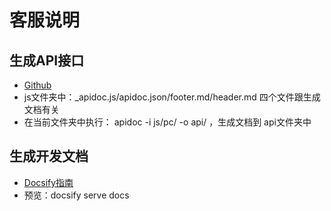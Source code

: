 
# 客服说明

## 生成API接口

- [Github](https://github.com/apidoc/apidoc)
- js文件夹中：_apidoc.js/apidoc.json/footer.md/header.md 四个文件跟生成文档有关
- 在当前文件夹中执行： apidoc -i js/pc/ -o api/ ，生成文档到 api文件夹中

## 生成开发文档

- [Docsify指南](https://docsify.js.org/#/zh-cn/quickstart)
- 预览：docsify serve docs
